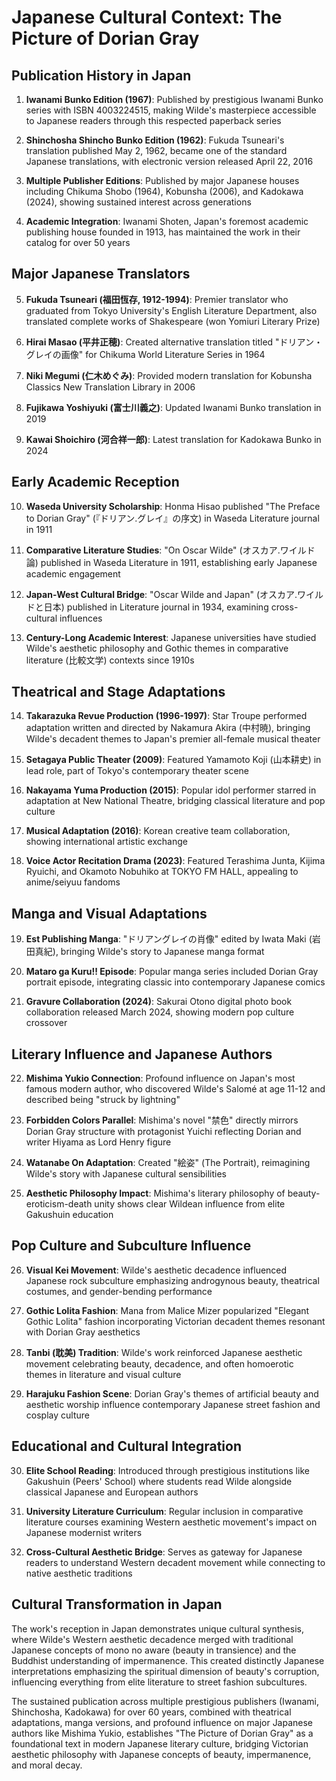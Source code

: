 # Japanese Cultural Context: The Picture of Dorian Gray

## Publication History in Japan

1. **Iwanami Bunko Edition (1967)**: Published by prestigious Iwanami Bunko series with ISBN 4003224515, making Wilde's masterpiece accessible to Japanese readers through this respected paperback series

2. **Shinchosha Shincho Bunko Edition (1962)**: Fukuda Tsuneari's translation published May 2, 1962, became one of the standard Japanese translations, with electronic version released April 22, 2016

3. **Multiple Publisher Editions**: Published by major Japanese houses including Chikuma Shobo (1964), Kobunsha (2006), and Kadokawa (2024), showing sustained interest across generations

4. **Academic Integration**: Iwanami Shoten, Japan's foremost academic publishing house founded in 1913, has maintained the work in their catalog for over 50 years

## Major Japanese Translators

5. **Fukuda Tsuneari (福田恆存, 1912-1994)**: Premier translator who graduated from Tokyo University's English Literature Department, also translated complete works of Shakespeare (won Yomiuri Literary Prize)

6. **Hirai Masao (平井正穂)**: Created alternative translation titled "ドリアン・グレイの画像" for Chikuma World Literature Series in 1964

7. **Niki Megumi (仁木めぐみ)**: Provided modern translation for Kobunsha Classics New Translation Library in 2006

8. **Fujikawa Yoshiyuki (富士川義之)**: Updated Iwanami Bunko translation in 2019

9. **Kawai Shoichiro (河合祥一郎)**: Latest translation for Kadokawa Bunko in 2024

## Early Academic Reception

10. **Waseda University Scholarship**: Honma Hisao published "The Preface to Dorian Gray" (『ドリアン.グレイ』の序文) in Waseda Literature journal in 1911

11. **Comparative Literature Studies**: "On Oscar Wilde" (オスカア.ワイルド論) published in Waseda Literature in 1911, establishing early Japanese academic engagement

12. **Japan-West Cultural Bridge**: "Oscar Wilde and Japan" (オスカア.ワイルドと日本) published in Literature journal in 1934, examining cross-cultural influences

13. **Century-Long Academic Interest**: Japanese universities have studied Wilde's aesthetic philosophy and Gothic themes in comparative literature (比較文学) contexts since 1910s

## Theatrical and Stage Adaptations

14. **Takarazuka Revue Production (1996-1997)**: Star Troupe performed adaptation written and directed by Nakamura Akira (中村暁), bringing Wilde's decadent themes to Japan's premier all-female musical theater

15. **Setagaya Public Theater (2009)**: Featured Yamamoto Koji (山本耕史) in lead role, part of Tokyo's contemporary theater scene

16. **Nakayama Yuma Production (2015)**: Popular idol performer starred in adaptation at New National Theatre, bridging classical literature and pop culture

17. **Musical Adaptation (2016)**: Korean creative team collaboration, showing international artistic exchange

18. **Voice Actor Recitation Drama (2023)**: Featured Terashima Junta, Kijima Ryuichi, and Okamoto Nobuhiko at TOKYO FM HALL, appealing to anime/seiyuu fandoms

## Manga and Visual Adaptations

19. **Est Publishing Manga**: "ドリアングレイの肖像" edited by Iwata Maki (岩田真紀), bringing Wilde's story to Japanese manga format

20. **Mataro ga Kuru!! Episode**: Popular manga series included Dorian Gray portrait episode, integrating classic into contemporary Japanese comics

21. **Gravure Collaboration (2024)**: Sakurai Otono digital photo book collaboration released March 2024, showing modern pop culture crossover

## Literary Influence and Japanese Authors

22. **Mishima Yukio Connection**: Profound influence on Japan's most famous modern author, who discovered Wilde's Salomé at age 11-12 and described being "struck by lightning"

23. **Forbidden Colors Parallel**: Mishima's novel "禁色" directly mirrors Dorian Gray structure with protagonist Yuichi reflecting Dorian and writer Hiyama as Lord Henry figure

24. **Watanabe On Adaptation**: Created "絵姿" (The Portrait), reimagining Wilde's story with Japanese cultural sensibilities

25. **Aesthetic Philosophy Impact**: Mishima's literary philosophy of beauty-eroticism-death unity shows clear Wildean influence from elite Gakushuin education

## Pop Culture and Subculture Influence

26. **Visual Kei Movement**: Wilde's aesthetic decadence influenced Japanese rock subculture emphasizing androgynous beauty, theatrical costumes, and gender-bending performance

27. **Gothic Lolita Fashion**: Mana from Malice Mizer popularized "Elegant Gothic Lolita" fashion incorporating Victorian decadent themes resonant with Dorian Gray aesthetics

28. **Tanbi (耽美) Tradition**: Wilde's work reinforced Japanese aesthetic movement celebrating beauty, decadence, and often homoerotic themes in literature and visual culture

29. **Harajuku Fashion Scene**: Dorian Gray's themes of artificial beauty and aesthetic worship influence contemporary Japanese street fashion and cosplay culture

## Educational and Cultural Integration

30. **Elite School Reading**: Introduced through prestigious institutions like Gakushuin (Peers' School) where students read Wilde alongside classical Japanese and European authors

31. **University Literature Curriculum**: Regular inclusion in comparative literature courses examining Western aesthetic movement's impact on Japanese modernist writers

32. **Cross-Cultural Aesthetic Bridge**: Serves as gateway for Japanese readers to understand Western decadent movement while connecting to native aesthetic traditions

## Cultural Transformation in Japan

The work's reception in Japan demonstrates unique cultural synthesis, where Wilde's Western aesthetic decadence merged with traditional Japanese concepts of mono no aware (beauty in transience) and the Buddhist understanding of impermanence. This created distinctly Japanese interpretations emphasizing the spiritual dimension of beauty's corruption, influencing everything from elite literature to street fashion subcultures.

The sustained publication across multiple prestigious publishers (Iwanami, Shinchosha, Kadokawa) for over 60 years, combined with theatrical adaptations, manga versions, and profound influence on major Japanese authors like Mishima Yukio, establishes "The Picture of Dorian Gray" as a foundational text in modern Japanese literary culture, bridging Victorian aesthetic philosophy with Japanese concepts of beauty, impermanence, and moral decay.